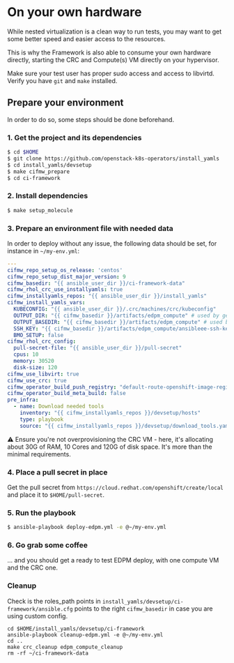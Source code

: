 # On your own hardware
While nested virtualization is a clean way to run tests, you may want to get
some better speed and easier access to the resources.

This is why the Framework is also able to consume your own hardware directly,
starting the CRC and Compute(s) VM directly on your hypervisor.

Make sure your test user has proper sudo access and
access to libvirtd. Verify you have `git` and `make` installed.

## Prepare your environment
In order to do so, some steps should be done beforehand.

### 1. Get the project and its dependencies
```Bash
$ cd $HOME
$ git clone https://github.com/openstack-k8s-operators/install_yamls
$ cd install_yamls/devsetup
$ make cifmw_prepare
$ cd ci-framework
```

### 2. Install dependencies
```Bash
$ make setup_molecule
```

### 3. Prepare an environment file with needed data
In order to deploy without any issue, the following data should be set, for
instance in `~/my-env.yml`:
```YAML
---
cifmw_repo_setup_os_release: 'centos'
cifmw_repo_setup_dist_major_version: 9
cifmw_basedir: "{{ ansible_user_dir }}/ci-framework-data"
cifmw_rhol_crc_use_installyamls: true
cifmw_installyamls_repos: "{{ ansible_user_dir }}/install_yamls"
cifmw_install_yamls_vars:
  KUBECONFIG: "{{ ansible_user_dir }}/.crc/machines/crc/kubeconfig"
  OUTPUT_DIR: "{{ cifmw_basedir }}/artifacts/edpm_compute" # used by gen-ansibleee-ssh-key.sh
  OUTPUT_BASEDIR: "{{ cifmw_basedir }}/artifacts/edpm_compute" # used by gen-edpm-compute-node.sh
  SSH_KEY: "{{ cifmw_basedir }}/artifacts/edpm_compute/ansibleee-ssh-key-id_rsa"
  BMO_SETUP: false
cifmw_rhol_crc_config:
  pull-secret-file: "{{ ansible_user_dir }}/pull-secret"
  cpus: 10
  memory: 30520
  disk-size: 120
cifmw_use_libvirt: true
cifmw_use_crc: true
cifmw_operator_build_push_registry: "default-route-openshift-image-registry.apps-crc.testing"
cifmw_operator_build_meta_build: false
pre_infra:
  - name: Download needed tools
    inventory: "{{ cifmw_installyamls_repos }}/devsetup/hosts"
    type: playbook
    source: "{{ cifmw_installyamls_repos }}/devsetup/download_tools.yaml"
```

⚠️ Ensure you're not overprovisioning the CRC VM - here, it's allocating
about 30G of RAM, 10 Cores and 120G of disk space. It's more than the minimal
requirements.

### 4. Place a pull secret in place

Get the pull secret from `https://cloud.redhat.com/openshift/create/local`
and place it to `$HOME/pull-secret`.

### 5. Run the playbook
```Bash
$ ansible-playbook deploy-edpm.yml -e @~/my-env.yml
```

### 6. Go grab some coffee
... and you should get a ready to test EDPM deploy, with one compute VM and
the CRC one.

### Cleanup

Check is the roles_path points in `install_yamls/devsetup/ci-framework/ansible.cfg`
points to the right `cifmw_basedir` in case you are using custom config.

```
cd $HOME/install_yamls/devsetup/ci-framework
ansible-playbook cleanup-edpm.yml -e @~/my-env.yml
cd ..
make crc_cleanup edpm_compute_cleanup
rm -rf ~/ci-framework-data
```
